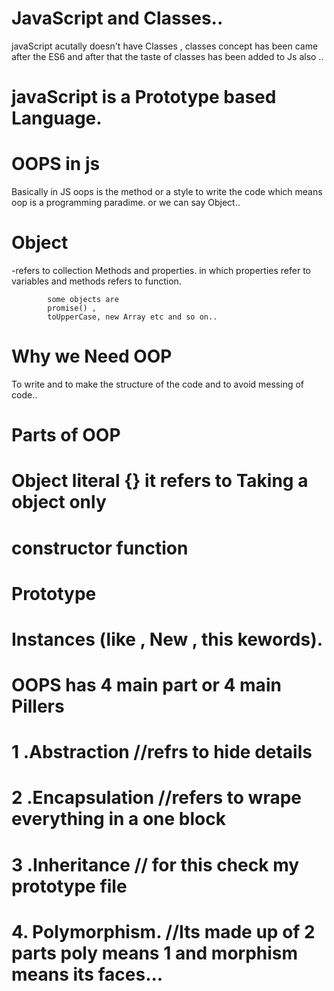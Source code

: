   


  # JavaScript and Classes..

   javaScript acutally doesn't have Classes , classes concept has been came after the ES6 and after that the taste of classes has been added to Js also ..

  # javaScript is a  Prototype based Language.

  # OOPS in js
   Basically in JS oops is the method or a style to write the code which means oop is a programming paradime. or we can say Object..

   # Object
   -refers to collection Methods and properties.
   in which properties refer to variables and methods refers to function.

            some objects are
            promise() ,
            toUpperCase, new Array etc and so on..

 # Why we Need OOP

   To write and to make the structure of the code and to avoid messing of code..

# Parts of OOP
  
  # Object literal {} it refers to Taking a object only
  # constructor function
  # Prototype
  # Instances (like , New , this kewords).


  # OOPS has 4 main part or 4 main Pillers
   # 1 .Abstraction //refrs to hide details
   # 2 .Encapsulation //refers to wrape everything in a one block
   # 3 .Inheritance  // for this check my prototype file
   # 4. Polymorphism. //Its made up of 2 parts poly means 1 and morphism means its faces...


